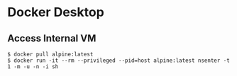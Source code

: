 # Docker Desktop

## Access Internal VM

```console
$ docker pull alpine:latest
$ docker run -it --rm --privileged --pid=host alpine:latest nsenter -t 1 -m -u -n -i sh
```
